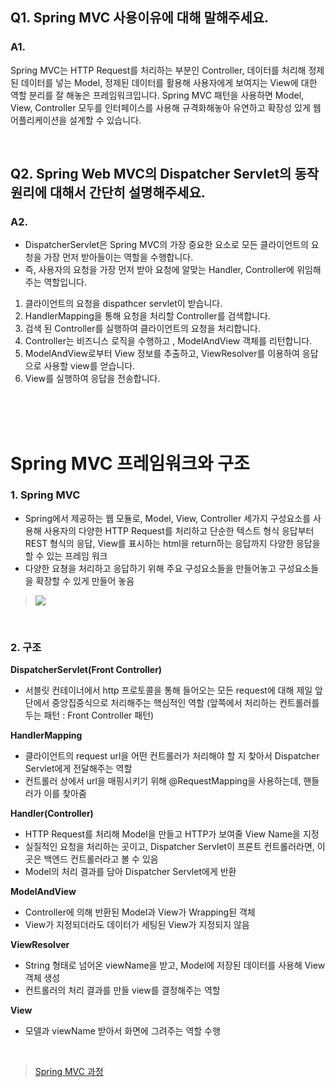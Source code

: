 
## Q1. Spring MVC 사용이유에 대해 말해주세요.
### A1.
Spring MVC는 HTTP Request를 처리하는 부분인 Controller, 데이터를 처리해 정제된 데이터를 넣는 Model, 
정제된 데이터를 활용해 사용자에게 보여지는 View에 대한 역할 분리를 잘 해놓은 프레임워크입니다.
Spring MVC 패턴을 사용하면 Model, View, Controller 모두를 인터페이스를 사용해 규격화해놓아 유연하고 확장성 있게 웹 어플리케이션을 설계할 수 있습니다.

</br>

## Q2. Spring Web MVC의 Dispatcher Servlet의 동작 원리에 대해서 간단히 설명해주세요.
### A2.
- DispatcherServlet은 Spring MVC의 가장 중요한 요소로 모든 클라이언트의 요청을 가장 먼저 받아들이는 역할을 수행합니다. 
- 즉, 사용자의 요청을 가장 먼저 받아 요청에 알맞는 Handler, Controller에 위임해주는 역할입니다. 

1. 클라이언트의 요청을 dispathcer servlet이 받습니다.
2. HandlerMapping을 통해 요청을 처리할 Controller를 검색합니다.
3. 검색 된 Controller를 실행하여 클라이언트의 요청을 처리합니다. 
4. Controller는 비즈니스 로직을 수행하고 , ModelAndView 객체를 리턴합니다.
5. ModelAndView로부터 View 정보를 추출하고, ViewResolver를 이용하여 응답으로 사용할 view를 얻습니다.
6. View를 실행하여 응답을 전송합니다. 

</br>
</br>
</br>

# Spring MVC 프레임워크와 구조
### 1. Spring MVC
- Spring에서 제공하는 웹 모듈로, Model, View, Controller 세가지 구성요소를 사용해 사용자의 다양한 HTTP Request를 처리하고 
  단순한 텍스트 형식 응답부터 REST 형식의 응답, View를 표시하는 html을 return하는 응답까지 다양한 응답을 할 수 있는 프레임 워크
- 다양한 요쳥을 처리하고 응답하기 위해 주요 구성요소들을 만들어놓고 구성요소들을 확장할 수 있게 만들어 놓음

>  ![](https://velog.velcdn.com/images/ilov-/post/530888e3-d0e6-42ce-8049-db9ee04fccd5/image.png)

</br>

### 2. 구조

**DispatcherServlet(Front Controller)**
- 서블릿 컨테이너에서 http 프로토콜을 통해 들어오는 모든 request에 대해 제일 앞단에서 중앙집중식으로 처리해주는 핵심적인 역할
(앞쪽에서 처리하는 컨트롤러를 두는 패턴 : Front Controller 패턴)

**HandlerMapping**
- 클라이언트의 request url을 어떤 컨트롤러가 처리해야 할 지 찾아서 Dispatcher Servlet에게 전달해주는 역할
- 컨트롤러 상에서 url을 매핑시키기 위해 @RequestMapping을 사용하는데, 핸들러가 이를 찾아줌

**Handler(Controller)**
- HTTP Request를 처리해 Model을 만들고 HTTP가 보여줄 View Name을 지정
- 실질적인 요청을 처리하는 곳이고, Dispatcher Servlet이 프론트 컨트롤러라면, 이 곳은 백엔드 컨트롤러라고 볼 수 있음
- Model의 처리 결과를 담아 Dispatcher Servlet에게 반환

**ModelAndView**
- Controller에 의해 반환된 Model과 View가 Wrapping된 객체
- View가 지정되더라도 데이터가 세팅된 View가 지정되지 않음

**ViewResolver**
- String 형태로 넘어온 viewName을 받고, Model에 저장된 데이터를 사용해 View 객체 생성
- 컨트롤러의 처리 결과를 만들 view를 결정해주는 역할

**View**
-  모델과 viewName 받아서 화면에 그려주는 역할 수행

</br>


> [Spring MVC 과정](https://velog.io/@miscaminos/Spring-MVC-framework)
